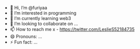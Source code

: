 - 👋 Hi, I’m @furiyaa
- 👀 I’m interested in programming
- 🌱 I’m currently learning web3
- 💞️ I’m looking to collaborate on ...
- 📫 How to reach me x - https://twitter.com/LeslieS52184735
- 😄 Pronouns: ...
- ⚡ Fun fact: ...

<!---
furiyaa/furiyaa is a ✨ special ✨ repository because its `README.md` (this file) appears on your GitHub profile.
You can click the Preview link to take a look at your changes.
--->

